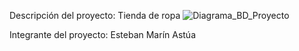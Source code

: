 Descripción del proyecto: Tienda de ropa
![Diagrama_BD_Proyecto](https://github.com/user-attachments/assets/b55e888f-e368-4e6c-b773-e13d5ddd143d)

Integrante del proyecto:
Esteban Marín Astúa
